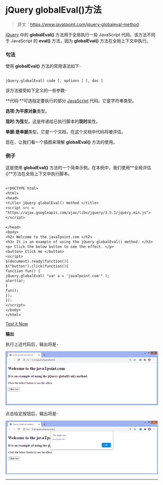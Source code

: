 # jQuery globalEval()方法

> 原文：<https://www.javatpoint.com/jquery-globaleval-method>

[jQuery](https://www.javatpoint.com/jquery-tutorial) 中的 **globalEval()** 方法用于全局执行一些 JavaScript 代码。该方法不同于 JavaScript 的 **eval()** 方法，因为 **globalEval()** 方法在全局上下文中执行。

### 句法

使用 **globalEval()** 方法的常用语法如下-

```

jQuery.globalEval( code [, options ] [, doc ]

```

该方法接受如下定义的一些参数-

**代码:**可选指定要执行的部分 [JavaScript](https://www.javatpoint.com/javascript-tutorial) 代码。它是字符串类型。

**选项:**为**平原对象**类型。

**现时:**为**弦**型。这是传递给已执行脚本的**现时**属性。

**单据:**是**单据**类型。它是一个文档，在这个文档中代码将被评估。

现在，让我们看一个插图来理解 **globalEval()** 方法的使用。

### 例子

这是使用 **globalEval()** 方法的一个简单示例。在本例中，我们使用**全局评估()**方法在全局上下文中执行脚本。

```

<!DOCTYPE html>
<html>
<head>
<title> jQuery globalEval() method </title>
<script src = "https://ajax.googleapis.com/ajax/libs/jquery/3.5.1/jquery.min.js"> </script>

</head>
<body>
<h2> Welcome to the javaTpoint.com </h2>
<h3> It is an example of using the jQuery globalEval() method. </h3>
<p> Click the below button to see the effect. </p>
<button> Click me </button>
<script>
$(document).ready(function(){
$("button").click(function(){
function fun() {
jQuery.globalEval( "var a = 'javaTpoint.com'" );
alert(a);
}
fun();
});
});
</script>
</body>
</html>

```

[Test it Now](https://www.javatpoint.com/oprweb/test.jsp?filename=jquery-globaleval-method1)

**输出**

执行上述代码后，输出将是-

![jQuery globalEval() method](img/f15ec17b3069dc01e7bec30079b2f56c.png)

点击给定按钮后，输出将是-

![jQuery globalEval() method](img/b6c5dbd844adf701e4e55adb8923a2ac.png)

* * *